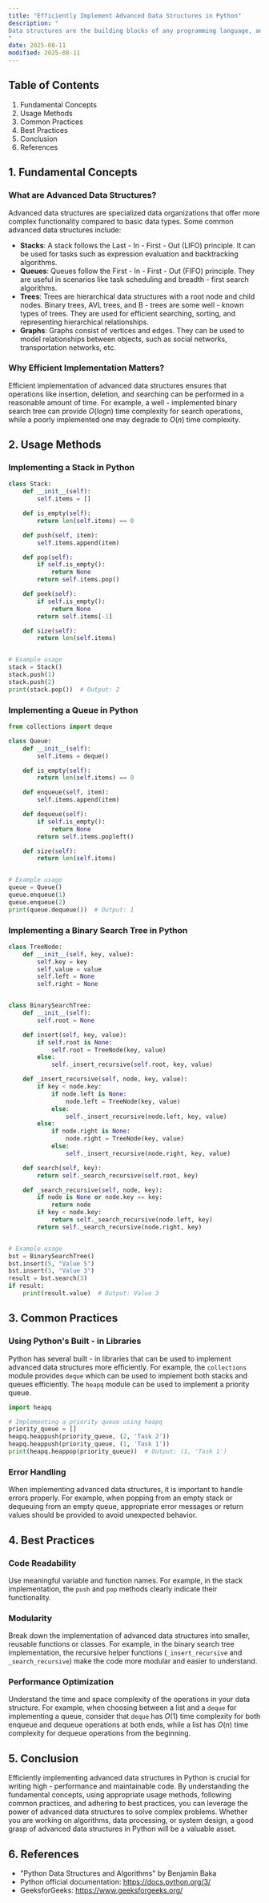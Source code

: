 ```yaml
---
title: "Efficiently Implement Advanced Data Structures in Python"
description: "
Data structures are the building blocks of any programming language, and Python provides a rich set of built - in data structures like lists, tuples, sets, and dictionaries. However, for more complex and specific use - cases, advanced data structures are often required. Implementing these advanced data structures efficiently in Python can significantly improve the performance and readability of your code. In this blog, we will explore the fundamental concepts, usage methods, common practices, and best practices for implementing advanced data structures in Python.
"
date: 2025-08-11
modified: 2025-08-11
---
```


## Table of Contents
1. Fundamental Concepts
2. Usage Methods
3. Common Practices
4. Best Practices
5. Conclusion
6. References

## 1. Fundamental Concepts

### What are Advanced Data Structures?
Advanced data structures are specialized data organizations that offer more complex functionality compared to basic data types. Some common advanced data structures include:

- **Stacks**: A stack follows the Last - In - First - Out (LIFO) principle. It can be used for tasks such as expression evaluation and backtracking algorithms.
- **Queues**: Queues follow the First - In - First - Out (FIFO) principle. They are useful in scenarios like task scheduling and breadth - first search algorithms.
- **Trees**: Trees are hierarchical data structures with a root node and child nodes. Binary trees, AVL trees, and B - trees are some well - known types of trees. They are used for efficient searching, sorting, and representing hierarchical relationships.
- **Graphs**: Graphs consist of vertices and edges. They can be used to model relationships between objects, such as social networks, transportation networks, etc.

### Why Efficient Implementation Matters?
Efficient implementation of advanced data structures ensures that operations like insertion, deletion, and searching can be performed in a reasonable amount of time. For example, a well - implemented binary search tree can provide $O(log n)$ time complexity for search operations, while a poorly implemented one may degrade to $O(n)$ time complexity.

## 2. Usage Methods

### Implementing a Stack in Python
```python
class Stack:
    def __init__(self):
        self.items = []

    def is_empty(self):
        return len(self.items) == 0

    def push(self, item):
        self.items.append(item)

    def pop(self):
        if self.is_empty():
            return None
        return self.items.pop()

    def peek(self):
        if self.is_empty():
            return None
        return self.items[-1]

    def size(self):
        return len(self.items)


# Example usage
stack = Stack()
stack.push(1)
stack.push(2)
print(stack.pop())  # Output: 2
```

### Implementing a Queue in Python
```python
from collections import deque

class Queue:
    def __init__(self):
        self.items = deque()

    def is_empty(self):
        return len(self.items) == 0

    def enqueue(self, item):
        self.items.append(item)

    def dequeue(self):
        if self.is_empty():
            return None
        return self.items.popleft()

    def size(self):
        return len(self.items)


# Example usage
queue = Queue()
queue.enqueue(1)
queue.enqueue(2)
print(queue.dequeue())  # Output: 1
```

### Implementing a Binary Search Tree in Python
```python
class TreeNode:
    def __init__(self, key, value):
        self.key = key
        self.value = value
        self.left = None
        self.right = None


class BinarySearchTree:
    def __init__(self):
        self.root = None

    def insert(self, key, value):
        if self.root is None:
            self.root = TreeNode(key, value)
        else:
            self._insert_recursive(self.root, key, value)

    def _insert_recursive(self, node, key, value):
        if key < node.key:
            if node.left is None:
                node.left = TreeNode(key, value)
            else:
                self._insert_recursive(node.left, key, value)
        else:
            if node.right is None:
                node.right = TreeNode(key, value)
            else:
                self._insert_recursive(node.right, key, value)

    def search(self, key):
        return self._search_recursive(self.root, key)

    def _search_recursive(self, node, key):
        if node is None or node.key == key:
            return node
        if key < node.key:
            return self._search_recursive(node.left, key)
        return self._search_recursive(node.right, key)


# Example usage
bst = BinarySearchTree()
bst.insert(5, "Value 5")
bst.insert(3, "Value 3")
result = bst.search(3)
if result:
    print(result.value)  # Output: Value 3
```

## 3. Common Practices

### Using Python's Built - in Libraries
Python has several built - in libraries that can be used to implement advanced data structures more efficiently. For example, the `collections` module provides `deque` which can be used to implement both stacks and queues efficiently. The `heapq` module can be used to implement a priority queue.

```python
import heapq

# Implementing a priority queue using heapq
priority_queue = []
heapq.heappush(priority_queue, (2, 'Task 2'))
heapq.heappush(priority_queue, (1, 'Task 1'))
print(heapq.heappop(priority_queue))  # Output: (1, 'Task 1')
```

### Error Handling
When implementing advanced data structures, it is important to handle errors properly. For example, when popping from an empty stack or dequeuing from an empty queue, appropriate error messages or return values should be provided to avoid unexpected behavior.

## 4. Best Practices

### Code Readability
Use meaningful variable and function names. For example, in the stack implementation, the `push` and `pop` methods clearly indicate their functionality.

### Modularity
Break down the implementation of advanced data structures into smaller, reusable functions or classes. For example, in the binary search tree implementation, the recursive helper functions (`_insert_recursive` and `_search_recursive`) make the code more modular and easier to understand.

### Performance Optimization
Understand the time and space complexity of the operations in your data structure. For example, when choosing between a list and a `deque` for implementing a queue, consider that `deque` has $O(1)$ time complexity for both enqueue and dequeue operations at both ends, while a list has $O(n)$ time complexity for dequeue operations from the beginning.

## 5. Conclusion
Efficiently implementing advanced data structures in Python is crucial for writing high - performance and maintainable code. By understanding the fundamental concepts, using appropriate usage methods, following common practices, and adhering to best practices, you can leverage the power of advanced data structures to solve complex problems. Whether you are working on algorithms, data processing, or system design, a good grasp of advanced data structures in Python will be a valuable asset.

## 6. References
- "Python Data Structures and Algorithms" by Benjamin Baka
- Python official documentation: https://docs.python.org/3/
- GeeksforGeeks: https://www.geeksforgeeks.org/